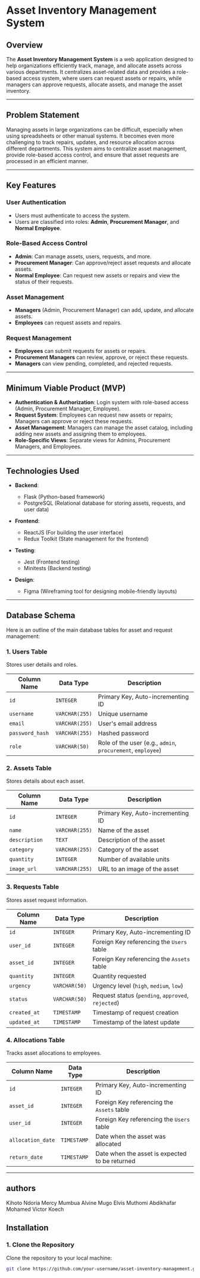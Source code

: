 # Asset Inventory Management System

## Overview

The **Asset Inventory Management System** is a web application designed to help organizations efficiently track, manage, and allocate assets across various departments. It centralizes asset-related data and provides a role-based access system, where users can request assets or repairs, while managers can approve requests, allocate assets, and manage the asset inventory.

---

## Problem Statement

Managing assets in large organizations can be difficult, especially when using spreadsheets or other manual systems. It becomes even more challenging to track repairs, updates, and resource allocation across different departments. This system aims to centralize asset management, provide role-based access control, and ensure that asset requests are processed in an efficient manner.

---

## Key Features

### User Authentication
- Users must authenticate to access the system.
- Users are classified into roles: **Admin**, **Procurement Manager**, and **Normal Employee**.

### Role-Based Access Control
- **Admin**: Can manage assets, users, requests, and more.
- **Procurement Manager**: Can approve/reject asset requests and allocate assets.
- **Normal Employee**: Can request new assets or repairs and view the status of their requests.

### Asset Management
- **Managers** (Admin, Procurement Manager) can add, update, and allocate assets.
- **Employees** can request assets and repairs.
  
### Request Management
- **Employees** can submit requests for assets or repairs.
- **Procurement Managers** can review, approve, or reject these requests.
- **Managers** can view pending, completed, and rejected requests.

---

## Minimum Viable Product (MVP)

- **Authentication & Authorization**: Login system with role-based access (Admin, Procurement Manager, Employee).
- **Request System**: Employees can request new assets or repairs; Managers can approve or reject these requests.
- **Asset Management**: Managers can manage the asset catalog, including adding new assets and assigning them to employees.
- **Role-Specific Views**: Separate views for Admins, Procurement Managers, and Employees.

---

## Technologies Used

- **Backend**: 
  - Flask (Python-based framework)
  - PostgreSQL (Relational database for storing assets, requests, and user data)
  
- **Frontend**: 
  - ReactJS (For building the user interface)
  - Redux Toolkit (State management for the frontend)

- **Testing**:
  - Jest (Frontend testing)
  - Minitests (Backend testing)

- **Design**:
  - Figma (Wireframing tool for designing mobile-friendly layouts)

---

## Database Schema

Here is an outline of the main database tables for asset and request management:

### 1. **Users Table**
Stores user details and roles.

| Column Name      | Data Type       | Description                          |
|------------------|-----------------|--------------------------------------|
| `id`             | `INTEGER`       | Primary Key, Auto-incrementing ID    |
| `username`       | `VARCHAR(255)`   | Unique username                      |
| `email`          | `VARCHAR(255)`   | User's email address                 |
| `password_hash`  | `VARCHAR(255)`   | Hashed password                      |
| `role`           | `VARCHAR(50)`    | Role of the user (e.g., `admin`, `procurement`, `employee`) |

### 2. **Assets Table**
Stores details about each asset.

| Column Name      | Data Type       | Description                          |
|------------------|-----------------|--------------------------------------|
| `id`             | `INTEGER`       | Primary Key, Auto-incrementing ID    |
| `name`           | `VARCHAR(255)`   | Name of the asset                    |
| `description`    | `TEXT`           | Description of the asset             |
| `category`       | `VARCHAR(255)`   | Category of the asset                |
| `quantity`       | `INTEGER`       | Number of available units            |
| `image_url`      | `VARCHAR(255)`   | URL to an image of the asset         |

### 3. **Requests Table**
Stores asset request information.

| Column Name      | Data Type       | Description                          |
|------------------|-----------------|--------------------------------------|
| `id`             | `INTEGER`       | Primary Key, Auto-incrementing ID    |
| `user_id`        | `INTEGER`       | Foreign Key referencing the `Users` table |
| `asset_id`       | `INTEGER`       | Foreign Key referencing the `Assets` table |
| `quantity`       | `INTEGER`       | Quantity requested                   |
| `urgency`        | `VARCHAR(50)`    | Urgency level (`high`, `medium`, `low`) |
| `status`         | `VARCHAR(50)`    | Request status (`pending`, `approved`, `rejected`) |
| `created_at`     | `TIMESTAMP`      | Timestamp of request creation        |
| `updated_at`     | `TIMESTAMP`      | Timestamp of the latest update       |

### 4. **Allocations Table**
Tracks asset allocations to employees.

| Column Name      | Data Type       | Description                          |
|------------------|-----------------|--------------------------------------|
| `id`             | `INTEGER`       | Primary Key, Auto-incrementing ID    |
| `asset_id`       | `INTEGER`       | Foreign Key referencing the `Assets` table |
| `user_id`        | `INTEGER`       | Foreign Key referencing the `Users` table |
| `allocation_date`| `TIMESTAMP`      | Date when the asset was allocated    |
| `return_date`    | `TIMESTAMP`      | Date when the asset is expected to be returned |

---
## authors
Kihoto Ndoria
Mercy Mumbua
Alvine Mugo
Elvis Muthomi
Abdikhafar Mohamed
Victor Koech

## **Installation**

### 1. Clone the Repository

Clone the repository to your local machine:

```bash
git clone https://github.com/your-username/asset-inventory-management.git


